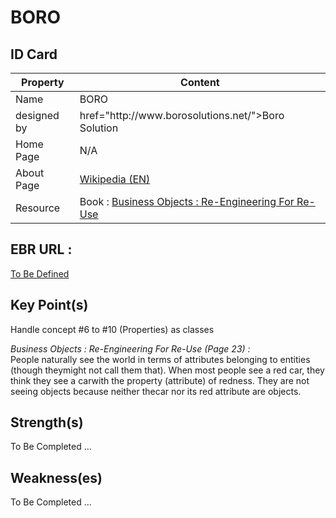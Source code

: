 BORO
==

ID Card
-

<table>
    <thead>
        <tr>
            <th>Property</th>
            <th>Content</th>
        </tr>
    </thead>
    <tbody>
        <tr>
            <td>Name</td>
            <td>BORO</td>
        </tr>
        <tr>
            <td>designed by</td>
            <td><a> href="http://www.borosolutions.net/">Boro Solution</a></td>
        </tr>
        <tr>
            <td>Home Page</td>
            <td>N/A</td>
        </tr>
        <tr>
            <td>About Page</td>
            <td><a href="https://en.wikipedia.org/wiki/BORO/">Wikipedia (EN)</a></td>
        </tr>
          <tr>
            <td>Resource</td>
            <td>Book : <a href="http://borosolutions.net/sites/default/files/Business%20Objects%20-%20Re-Engineering%20for%20Re-Use%20%283rd%20Ed%20-%20early%20draft%20-%2020140927%29.pdf">Business Objects : Re-Engineering For Re-Use</a></td>
        </tr>
    </tbody>
</table>

EBR URL : 
-
<a href="https://www.topincs.com/EntangledBootstrap/">To Be Defined</a>
      
Key Point(s)
-
Handle concept #6 to #10 (Properties) as classes

_Business Objects : Re-Engineering For Re-Use (Page 23) :_  
People naturally see the world in terms of attributes belonging to entities (though theymight not call them that). When most people see a red car, they think they see a carwith the property (attribute) of redness. They are not seeing objects because neither thecar nor its red attribute are objects.


Strength(s)
-
To Be Completed ...

Weakness(es)
-
To Be Completed ...
